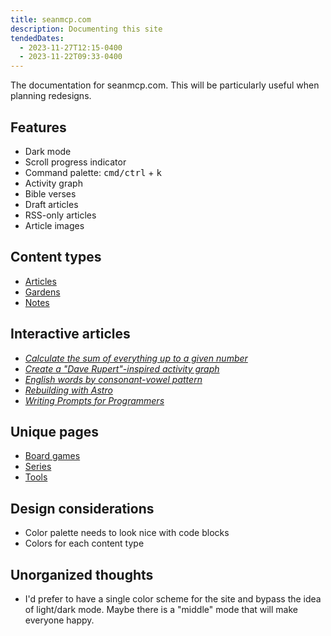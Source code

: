 ```yaml
---
title: seanmcp.com
description: Documenting this site
tendedDates:
  - 2023-11-27T12:15-0400
  - 2023-11-22T09:33-0400
---
```


The documentation for seanmcp.com. This will be particularly useful when
planning redesigns.

## Features

- Dark mode
- Scroll progress indicator
- Command palette: <kbd>cmd/ctrl</kbd> + <kbd>k</kbd>
- Activity graph
- Bible verses
- Draft articles
- RSS-only articles
- Article images

## Content types

- [Articles](/articles)
- [Gardens](/gardens)
- [Notes](/nodes)

## Interactive articles

- [_Calculate the sum of everything up to a given number_](/articles/calculating-the-sum-of-everything-up-to-a-given-number)
- [_Create a "Dave Rupert"-inspired activity graph_](/articles/create-a-dave-rupert-inspired-activity-graph)
- [_English words by consonant-vowel pattern_](/articles/english-words-by-consonant-vowel-pattern)
- [_Rebuilding with Astro_](/articles/rebuilding-with-astro)
- [_Writing Prompts for Programmers_](/garden/writing-prompts-for-programmers)

## Unique pages

- [Board games](/board-games)
- [Series](/series)
- [Tools](/tools)

## Design considerations

- Color palette needs to look nice with code blocks
- Colors for each content type

## Unorganized thoughts

- I'd prefer to have a single color scheme for the site and bypass the idea of
  light/dark mode. Maybe there is a "middle" mode that will make everyone happy.
